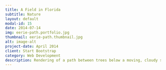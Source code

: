 ```yaml
---
title: A Field in Florida
subtitle: Nature
layout: default
modal-id: 15
date: 2014-07-14
img: eerie-path.portfolio.jpg
thumbnail: eerie-path.thumbnail.jpg
alt: image-alt
project-date: April 2014
client: Start Bootstrap
category: Web Development
description: Rendering of a path between trees below a moving, cloudy sky
---
```

